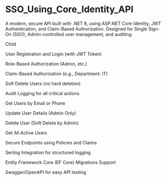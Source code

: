# SSO_Using_Core_Identity_API
A modern, secure API built with .NET 8, using ASP.NET Core Identity, JWT Authentication, and Claim-Based Authorization. Designed for Single Sign-On (SSO), Admin-controlled user management, and auditing.

Child 

User Registration and Login (with JWT Token)

Role-Based Authorization (Admin, etc.)

Claim-Based Authorization (e.g., Department: IT)

Soft Delete Users (no hard deletion)

Audit Logging for all critical actions

Get Users by Email or Phone

Update User Details (Admin Only)

Delete User (Soft Delete by Admin)

Get All Active Users

Secure Endpoints using Policies and Claims

Serilog Integration for structured logging

Entity Framework Core (EF Core) Migrations Support

Swagger/OpenAPI for easy API testing


